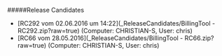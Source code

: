 #####Release Candidates
* [RC292 vom 02.06.2016 um 14:22](_ReleaseCandidates/BillingTool - RC292.zip?raw=true) (Computer: CHRISTIAN-S, User: chris)
* [RC66 vom 28.05.2016](_ReleaseCandidates/BillingTool - RC66.zip?raw=true) (Computer: CHRISTIAN-S, User: chris)
